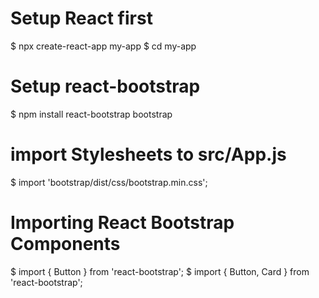 # Setup React first
$ npx create-react-app my-app
$ cd my-app

# Setup react-bootstrap
$ npm install react-bootstrap bootstrap

# import Stylesheets to src/App.js
$ import 'bootstrap/dist/css/bootstrap.min.css';

# Importing React Bootstrap Components
$ import { Button } from 'react-bootstrap';
$ import { Button, Card } from 'react-bootstrap';